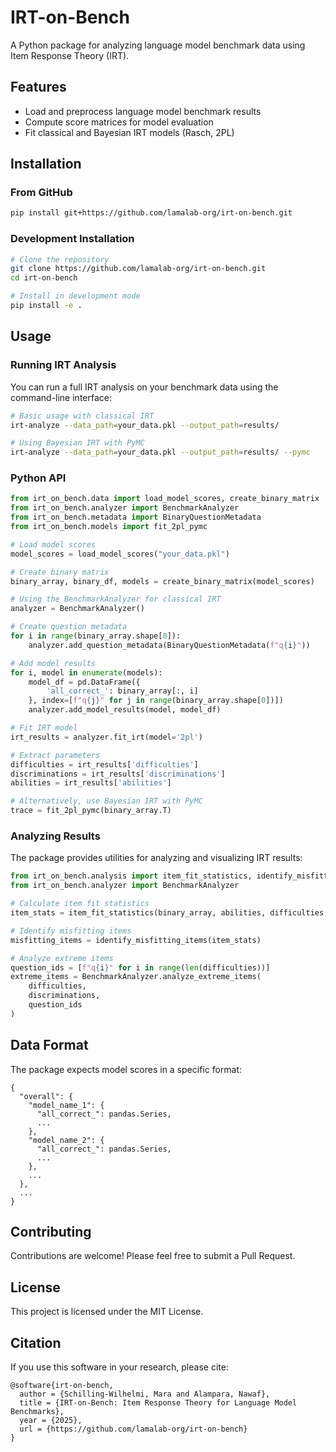 # IRT-on-Bench

A Python package for analyzing language model benchmark data using Item Response Theory (IRT).

## Features

- Load and preprocess language model benchmark results
- Compute score matrices for model evaluation
- Fit classical and Bayesian IRT models (Rasch, 2PL)

## Installation

### From GitHub

```bash
pip install git+https://github.com/lamalab-org/irt-on-bench.git
```

### Development Installation

```bash
# Clone the repository
git clone https://github.com/lamalab-org/irt-on-bench.git
cd irt-on-bench

# Install in development mode
pip install -e .
```

## Usage

### Running IRT Analysis

You can run a full IRT analysis on your benchmark data using the command-line interface:

```bash
# Basic usage with classical IRT
irt-analyze --data_path=your_data.pkl --output_path=results/

# Using Bayesian IRT with PyMC
irt-analyze --data_path=your_data.pkl --output_path=results/ --pymc
```

### Python API

```python
from irt_on_bench.data import load_model_scores, create_binary_matrix
from irt_on_bench.analyzer import BenchmarkAnalyzer
from irt_on_bench.metadata import BinaryQuestionMetadata
from irt_on_bench.models import fit_2pl_pymc

# Load model scores
model_scores = load_model_scores("your_data.pkl")

# Create binary matrix
binary_array, binary_df, models = create_binary_matrix(model_scores)

# Using the BenchmarkAnalyzer for classical IRT
analyzer = BenchmarkAnalyzer()

# Create question metadata
for i in range(binary_array.shape[0]):
    analyzer.add_question_metadata(BinaryQuestionMetadata(f"q{i}"))

# Add model results
for i, model in enumerate(models):
    model_df = pd.DataFrame({
        'all_correct_': binary_array[:, i]
    }, index=[f"q{j}" for j in range(binary_array.shape[0])])
    analyzer.add_model_results(model, model_df)

# Fit IRT model
irt_results = analyzer.fit_irt(model='2pl')

# Extract parameters
difficulties = irt_results['difficulties']
discriminations = irt_results['discriminations']
abilities = irt_results['abilities']

# Alternatively, use Bayesian IRT with PyMC
trace = fit_2pl_pymc(binary_array.T)
```

### Analyzing Results

The package provides utilities for analyzing and visualizing IRT results:

```python
from irt_on_bench.analysis import item_fit_statistics, identify_misfitting_items
from irt_on_bench.analyzer import BenchmarkAnalyzer

# Calculate item fit statistics
item_stats = item_fit_statistics(binary_array, abilities, difficulties, discriminations)

# Identify misfitting items
misfitting_items = identify_misfitting_items(item_stats)

# Analyze extreme items
question_ids = [f"q{i}" for i in range(len(difficulties))]
extreme_items = BenchmarkAnalyzer.analyze_extreme_items(
    difficulties, 
    discriminations, 
    question_ids
)
```

## Data Format

The package expects model scores in a specific format:

```
{
  "overall": {
    "model_name_1": {
      "all_correct_": pandas.Series,
      ...
    },
    "model_name_2": {
      "all_correct_": pandas.Series,
      ...
    },
    ...
  },
  ...
}
```

## Contributing

Contributions are welcome! Please feel free to submit a Pull Request.

## License

This project is licensed under the MIT License.

## Citation

If you use this software in your research, please cite:

```
@software{irt-on-bench,
  author = {Schilling-Wilhelmi, Mara and Alampara, Nawaf},
  title = {IRT-on-Bench: Item Response Theory for Language Model Benchmarks},
  year = {2025},
  url = {https://github.com/lamalab-org/irt-on-bench}
}
```
